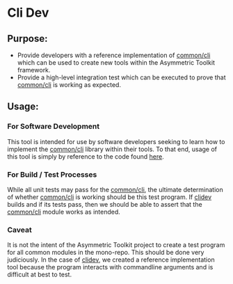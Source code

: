 Cli Dev
=======

## Purpose:
* Provide developers with a reference implementation of [common/cli](../../common/cli/README.md) which can be used
  to create new tools within the Asymmetric Toolkit framework.
* Provide a high-level integration test which can be executed to prove that [common/cli](../../common/cli/README.md)
  is working as expected.
  
## Usage:
### For Software Development
This tool is intended for use by software developers seeking to learn how to implement the 
[common/cli](../../common/cli/README.md) library within their tools.  To that end, usage of this tool is simply
by reference to the code found [here](../clidev).

### For Build / Test Processes
While all unit tests may pass for the [common/cli](../../common/cli/README.md), the ultimate determination of whether
[common/cli](../../common/cli/README.md) is working should be this test program.  If [clidev](../clidev) builds and if
its tests pass, then we should be able to assert that the [common/cli](../../common/cli/README.md) module works as
intended.

### Caveat
It is not the intent of the Asymmetric Toolkit project to create a test program for all common modules in the
mono-repo.  This should be done very judiciously.  In the case of [clidev](../clidev), we created a reference 
implementation tool because the program interacts with commandline arguments and is difficult at best to test.
